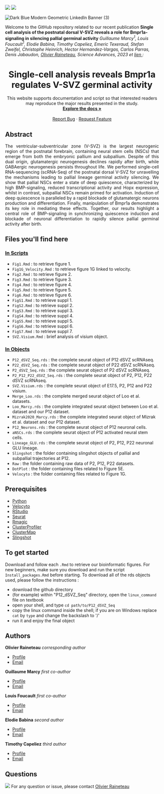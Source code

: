<img src="https://img.shields.io/badge/R-276DC3?style=for-the-badge&logo=r&logoColor=white">  <img src ="https://img.shields.io/badge/Python-14354C?style=for-the-badge&logo=python&logoColor=white">

![Dark Blue Modern Geometric LinkedIn Banner (3)](https://user-images.githubusercontent.com/92512533/228205919-8659c90d-ab28-4174-8301-e2a6e2e80112.gif)

<p align="justify">

Welcome to the GitHub repository related to our recent publication **Single cell analysis of the postnatal dorsal V-SVZ reveals a role for Bmpr1a-signaling in silencing pallial germinal activity** _Guillaume Marcy<sup>1</sup>, Louis Foucault<sup>1</sup>, Elodie Babina, Timothy Capeliez, Emeric Texeraud, Stefan Zweifel, Christophe Heinrich, Hector Hernandez-Vargas, Carlos Parras, Denis Jabaudon, <ins> Olivier Raineteau</ins>, Science Advances, 2023 et <a href="https://github.com/OlivierRaineteauSBRI/scRNASeq"> lien  </a>  :_ 

 </p>

<h1 align="center"> Single-cell analysis reveals Bmpr1a regulates V-SVZ germinal activity </h1>

  <p align="center">
    This website supports documentation and script so that interested readers may reproduce the major results presented in the study.
    <br />
    <a href="https://github.com/OlivierRaineteauSBRI/scRNASeq"><strong>Explore the docs »</strong></a>
    <br />
    <br />
    <a href="https://github.com/OlivierRaineteauSBRI/scRNASeq/issues">Report Bug</a>
    ·
    <a href="https://github.com/OlivierRaineteauSBRI/scRNASeq/issues">Request Feature</a>
  </p>
</div>

## Abstract

<p align="justify">
The ventricular-subventricular zone (V-SVZ) is the largest neurogenic region of the postnatal forebrain, containing neural stem cells (NSCs) that emerge from both the embryonic pallium and subpallium. Despite of this dual origin, glutamatergic neurogenesis declines rapidly after birth, while GABAergic neurogenesis persists throughout life. We performed single-cell RNA-sequencing (scRNA-Seq) of the postnatal dorsal V-SVZ for unravelling the mechanisms leading to pallial lineage germinal activity silencing. We show that pallial NSCs enter a state of deep quiescence, characterized by high BMP-signaling, reduced transcriptional activity and Hopx expression, whilst in contrast, subpallial NSCs remain primed for activation. Induction of deep quiescence is paralleled by a rapid blockade of glutamatergic neurons production and differentiation. Finally, manipulation of Bmpr1a demonstrates its key role in mediating these effects. Together, our results highlight a central role of BMP-signaling in synchronizing quiescence induction and blockade of neuronal differentiation to rapidly silence pallial germinal activity after birth.
</p>

## Files you'll find here 
###  <a href="https://github.com/OlivierRaineteauSBRI/scRNASeq/tree/main/Scripts">In Scripts</a>
- ``Fig1.Rmd`` : to retrieve figure 1.
- ``Fig1G_Velocity.Rmd`` : to retrieve figure 1G linked to velocity.
- ``Fig2.Rmd`` : to retrieve figure 2. 
- ``Fig3.Rmd`` : to retrieve figure 3. 
- ``Fig4.Rmd`` : to retrieve figure 4.
- ``Fig5.Rmd`` : to retrieve figure 5.
- ``Fig6.Rmd`` : to retrieve figure 6.
- ``FigS1.Rmd`` : to retrieve suppl 1.
- ``FigS2.Rmd`` : to retrieve suppl 2.
- ``FigS3.Rmd`` : to retrieve suppl 3.
- ``FigS4.Rmd`` : to retrieve suppl 4.
- ``FigS5.Rmd`` : to retrieve suppl 5.
- ``FigS6.Rmd`` : to retrieve suppl 6.
- ``FigS7.Rmd`` : to retrieve suppl 7.
- ``SVZ.Visium.Rmd`` : brief analysis of visium object.

### <a href="https://github.com/OlivierRaineteauSBRI/scRNASeq/tree/main/Objects">In Objects</a>
- ``P12_dSVZ_Seq.rds`` : the complete seurat object of P12 dSVZ scRNAseq.
- ``P22_dSVZ_Seq.rds`` : the complete seurat object of P22 dSVZ scRNAseq.
- ``P2_dSVZ_Seq.rds`` : the complete seurat object of P2 dSVZ scRNAseq.
- ``P2_P12_P22_dSVZ_Seq.rds`` : the complete seurat object of P2, P12, P22 dSVZ scRNAseq.
- ``SVZ.Visium.rds`` : the complete seurat object of E17.5, P2, P12 and P22 visium.
- ``Merge_Loo.rds`` : the complete merged seurat object of Loo et al. datasets.
- ``Loo_Marcy.rds`` : the complete integrated seurat object between Loo et al. dataset and our P12 dataset.
- ``Mizrak2020_Marcy.rds`` : the complete integrated seurat object of Mizrak et al. dataset and our P12 dataset.
- ``P12_Neurons.rds`` : the complete seurat object of P12 neuronal cells.
- ``aNSCs.rds`` : the complete seurat object of P12 activated neural stem cells.
- ``Lineage_GLU.rds`` : the complete seurat object of P2, P12, P22 neuronal GLU lineage.
- ``Slingshot`` : the folder containing slingshot objects of pallial and subpallial trajectories at P12.
- ``Raw`` : the folder containing raw data of P2, P12, P22 datasets.
- ``DotPlot`` : the folder containing files related to Figure 5E.
- ``Velocyto`` : the folder containing files related to Figure 1G.


## Prerequisites 

* [Python](https://www.python.org)
* [Velocyto](http://velocyto.org/)
* [RStudio](https://www.rstudio.com)
* [Seurat](https://satijalab.org/seurat/index.html)
* [Rmagic](https://github.com/cran/Rmagic)
* [ClusterProfiler](https://guangchuangyu.github.io/software/clusterProfiler/)
* [ClusterMap](https://xgaoo.github.io/ClusterMap/ClusterMap.html)
* [Slingshot](https://github.com/kstreet13/slingshot)


## To get started

Download and follow each ``.Rmd`` to retrieve our bioinformatic figures. For new beginners, make sure you download and run the script ``Install_packages.Rmd`` before starting. To download all of the rds objects used, please follow the instructions :
- download the github directory
- (for example) within "P12_dSVZ_Seq" directory, open the ``linux_command`` file on textbook
- open your shell, and type ``cd path/to/P12_dSVZ_Seq``
- copy the linux command inside the shell; if you are on Windows replace ``cat`` by ``type`` and change the backslash to '/'
- run it and enjoy the final object

## Authors

**Olivier Raineteau**  _corresponding author_
- [Profile](https://github.com/OlivierRaineteauSBRI "Olivier Raineteau")
- [Email](mailto:olivier.raineteau@inserm.fr?subject=Hi% "Hi!")

**Guillaume Marcy** _first co-author_
- [Profile](https://github.com/GuillaumeMarcy "Guillaume Marcy")
- [Email](mailto:guillaume.marcy@univ-lyon1.fr?subject=Hi% "Hi!")

**Louis Foucault** _first co-author_
- [Profile](https://github.com/LouisFoucault "Louis Foucault") 
- [Email](mailto:louis.foucault@inserm.fr?subject=Hi% "Hi!")

**Elodie Babina** _second author_
- [Profile](https://github.com/ElodieBabina "Elodie Babina") 
- [Email](mailto:elodie.babina@inserm.fr?subject=Hi% "Hi!")

**Timothy Capeliez** _third author_
- [Profile](https://github.com/TimothyCapeliez "Timothy Capeliez") 
- [Email](mailto:timothy.capeliez@inserm.fr?subject=Hi% "Hi!")


## Questions
<img src="https://img.shields.io/badge/Ask%20me-anything-1abc9c.svg">
For any question or issue, please contact <a href="mailto:olivier.raineteau@inserm.fr?"> Olivier Raineteau
